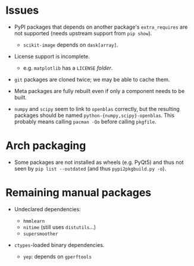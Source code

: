 Issues
======

- PyPI packages that depends on another package's `extra_requires` are not
  supported (needs upstream support from `pip show`).
    - `scikit-image` depends on `dask[array]`.

- License support is incomplete.
    - e.g. `matplotlib` has a `LICENSE` *folder*.

- `git` packages are cloned twice; we may be able to cache them.

- Meta packages are fully rebuilt even if only a component needs to be built.

- `numpy` and `scipy` seem to link to `openblas` correctly, but the resulting
  packages should be named `python-{numpy,scipy}-openblas`.  This probably
  means calling `pacman -Qo` before calling `pkgfile`.

Arch packaging
==============

- Some packages are not installed as wheels (e.g. PyQt5) and thus not seen by
  `pip list --outdated` (and thus `pypi2pkgbuild.py -o`).

Remaining manual packages
=========================

- Undeclared dependencies:
    - `hmmlearn`
    - `nitime` (still uses `distutils`...)
    - `supersmoother`

- `ctypes`-loaded binary dependencies.
    - `yep`: depends on `gperftools`

